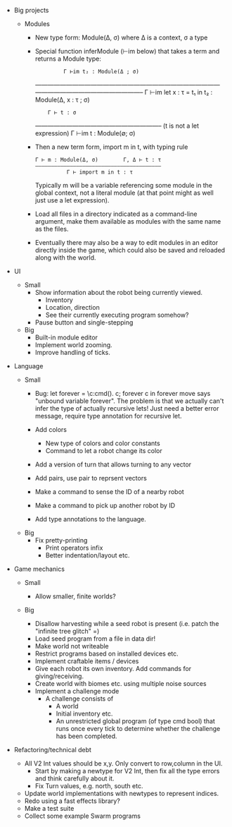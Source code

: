 - Big projects
    - Modules
        - New type form: Module(Δ, σ) where Δ is a context, σ a type
        - Special function inferModule (⊢im below) that takes a term and returns a
          Module type:

                       Γ ⊢im t₂ : Module(Δ ; σ)
            ———————————————————————————————————————————————–
            Γ ⊢im let x : τ = t₁ in t₂ : Module(Δ, x : τ ; σ)

                  Γ ⊢ t : σ
            ————————————————————–  (t is not a let expression)
            Γ ⊢im t : Module(∅; σ)

        - Then a new term form,  import m in t, with typing rule

              Γ ⊢ m : Module(Δ, σ)        Γ, Δ ⊢ t : τ
              ————————————————————————————————————————
                        Γ ⊢ import m in t : τ

          Typically m will be a variable referencing some module in
          the global context, not a literal module (at that point
          might as well just use a let expression).

        - Load all files in a directory indicated as a command-line
          argument, make them available as modules with the same name
          as the files.
        - Eventually there may also be a way to edit modules in an
          editor directly inside the game, which could also be saved
          and reloaded along with the world.

- UI
    - Small
        - Show information about the robot being currently viewed.
            - Inventory
            - Location, direction
            - See their currently executing program somehow?
        - Pause button and single-stepping
    - Big
        - Built-in module editor
        - Implement world zooming.
        - Improve handling of ticks.

- Language
    - Small
        - Bug: let forever = \c:cmd(). c; forever c in forever move
          says "unbound variable forever".  The problem is that we
          actually can't infer the type of actually recursive lets!
          Just need a better error message, require type annotation
          for recursive let.

        - Add colors
            - New type of colors and color constants
            - Command to let a robot change its color
        - Add a version of turn that allows turning to any vector
        - Add pairs, use pair to reprsent vectors
        - Make a command to sense the ID of a nearby robot
        - Make a command to pick up another robot by ID
        - Add type annotations to the language.
    - Big
        - Fix pretty-printing
            - Print operators infix
            - Better indentation/layout etc.

- Game mechanics
    - Small
        - Allow smaller, finite worlds?

    - Big
        - Disallow harvesting while a seed robot is present
          (i.e. patch the "infinite tree glitch" =)
        - Load seed program from a file in data dir!
        - Make world not writeable
        - Restrict programs based on installed devices etc.
        - Implement craftable items / devices
        - Give each robot its own inventory.  Add commands for giving/receiving.
        - Create world with biomes etc. using multiple noise sources
        - Implement a challenge mode
            - A challenge consists of
                - A world
                - Initial inventory etc.
                - An unrestricted global program (of type cmd bool)
                  that runs once every tick to determine whether the
                  challenge has been completed.

- Refactoring/technical debt
    - All V2 Int values should be x,y.  Only convert to row,column in
      the UI.
        - Start by making a newtype for V2 Int, then fix all the type
          errors and think carefully about it.
        - Fix Turn values, e.g. north, south etc.
    - Update world implementations with newtypes to represent indices.
    - Redo using a fast effects library?
    - Make a test suite
    - Collect some example Swarm programs
